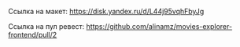 Ссылка на макет:
https://disk.yandex.ru/d/L44j95vqhFbyJg

Cсылка на пул ревест:
https://github.com/alinamz/movies-explorer-frontend/pull/2